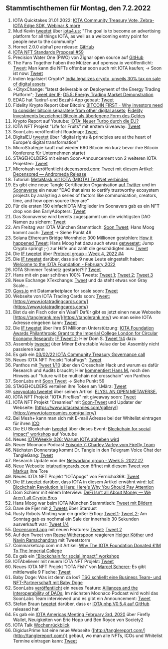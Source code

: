 ## Stammtischthemen für Montag, den 7.2.2022

1. IOTA Quicktakes 31.01.2022: [IOTA Community Treasury Vote, Zebra-IOTA Edge SDK, Webinar & more](https://www.youtube.com/watch?v=bUWLGLFduOU)
2. Mud Kevin [tweetet](https://twitter.com/MudKevin/status/1488264292788948994?s=20&t=kFTOaD69hCY5s09-yZ1phw) über [iota4.us](https://iota4.us/); "The goal is to become an advertising platform for all things IOTA, as well as a welcoming entry point for people new to the community"
3. Hornet 2.0.0 alpha1 pre release: [GitHub](https://github.com/gohornet/hornet/releases/tag/v2.0.0-alpha1)
4. [IOTA NFT Standards Proposal #59](https://github.com/iotaledger/tips/discussions/59)
5. Precision Water One (PWO) von Zignar open source auf [GitHub](https://github.com/zignartech/iotadd-pwo)
6. The Fans Together haben ihre Mützen auf opensea.io veröffentlicht: [Tweet](https://twitter.com/TheFansTogether/status/1488527996688510985?s=20&t=xVVDkUjqMjnrOGu8anNN5w); Man kann die NFTs offenbar soon auch mit IOTA kaufen; -> Soon ist now: [Tweet](https://twitter.com/TheFansTogether/status/1490388454944948224?s=20&t=RE4W0OlMi2admiBXxeawzQ)
7. Indien legalisiert Crypto? [India legalizes crypto, unveils 30% tax on sale of digital assets](https://www.binance.com/en/news/top/6894281?ref=AZTKZ9XS&utm_source=BinanceTwitter&utm_medium=GlobalSocial&utm_campaign=GlobalSocial)
8. +CityxChange: "latest deliverable on Deployment of the Energy Trading Platform"; [Tweet der IF](https://twitter.com/iota/status/1488433434909450241?t=T9sp-XWf26Pkcv5AK3tpxg&s=19); [D5.5: Energy Trading Market Demonstration](https://cityxchange.eu/knowledge-base/d5-5-energy-trading-market-demonstration/)
9. EDAG hat Taxiruf-und Bezahl-App gebaut: [Tweet](https://twitter.com/EDAGGroup/status/1488512947169243143?s=20&t=DPBWOR3SEvjcaLgbS_-m0Q)
10. Fidelity Krypto Report über Bitcoin: [BITCOIN FIRST - Why investors need to consider bitcoin separately from other digital assets](https://www.fidelitydigitalassets.com/bin-public/060_www_fidelity_com/documents/FDAS/bitcoin-first.pdf); [Fidelity Investments bezeichnet Bitcoin als überlegene Form des Geldes](https://www.crypto-news-flash.com/de/fidelity-digital-assets-veroeffentlicht-seinen-bitcoin-first-bericht-und-bezeichnet-btc-als-ueberlegene-form-des-geldes/?feed_id=8006&_unique_id=61f93901492d9)
11. Krypto Report auf Youtube: [IOTA: Neuer Turbo durch die EU?](https://www.youtube.com/watch?v=Yc1B7SEASyg)
12. IOTA NFT Projekt "Life for Fruits" mit erstem Giveaway: [Tweet](https://twitter.com/Life_of_Fruits1/status/1488544652693278722?s=20&t=xVVDkUjqMjnrOGu8anNN5w)
13. SoonLabs veröffentlicht Roadmap: [Tweet](https://twitter.com/soon_labs/status/1488542663691231232?s=20&t=xVVDkUjqMjnrOGu8anNN5w)
14. DigitalEU [tweetet](https://twitter.com/DigitalEU/status/1488505086674362370?s=20&t=tBFDnNpixdtVqHilJ8A9BA) über "digital rights & principles are at the heart of Europe's digital transformation"
15. MicroStrategie kauft mal wieder 660 Bitcoin ein kurz bevor ihre Bitcoin Konferenz für Unternehmen startet
16. STAGEHOLDERS mit einem Soon-Announcement von 2 weiteren IOTA Projekten: [Tweet](https://twitter.com/stageholders/status/1488481889371439106?s=20&t=tBFDnNpixdtVqHilJ8A9BA)
17. Microhash veröffentlicht [decensored.com](https://decensored.app/spaces): [Tweet](https://twitter.com/decensored_app/status/1488552617785663490?s=20&t=tBFDnNpixdtVqHilJ8A9BA) mit diesem Artikel: [Decensored — Andromeda Release](https://medium.com/@micro_hash/decensored-andromeda-release-ed733a2e79ea)
18. Tutorial: [MetaMask mit IOTA (MIOTA) TestNet verbinden](https://www.crypto-basics.de/blog/metamask-mit-iota-miota-testnet-verbinden)
19. Es gibt eine neue Tangle Certification Organisation [auf Twitter](https://twitter.com/TangleOrg) und im [Soonaverse](https://soonaverse.com/space/0x9c699a904953d663d4a63abf30fe7bd3fa954f68/overview) ein neuer "DAO that aims to certify trustworthy ecosystem projects by analyzing a series of factors like communication, creators, time, and how open source they are"
20. Für die ersten 150 einfachIOTA Mitglieder im Soonavers gab es ein NFT drop von den EarlyAdopters: [Tweet](https://twitter.com/einfachIOTA/status/1488627966695383046?s=20&t=RXQWeCo6vT55qy0S-IcLYQ)
21. Das Soonaverse wird bereits zugespammt um die wichtigsten DAO Namen zu sichern: [Tweet](https://twitter.com/Vrom14286662/status/1488626092554567680?s=20&t=V8hESbUzC0rtDC9PVVFkqg)
22. Am Freitag war IOTA München Stammtisch: [Soon Tweet](https://twitter.com/IotaMunchen/status/1488816371026874368?s=20&t=rAwpgBoZOZMsdCEzGufwhA); Hans Moog kommt auch: [Tweet](https://twitter.com/hus_qy/status/1489033870251110401?s=20&t=CvyyvR4x1hzoC2gnj_KbXA) -> Siehe Punkt 49
23. Solana Ethereum Bridge Wormhole: 300 Millionen gestohlen: [How it happened Tweet](https://twitter.com/kelvinfichter/status/1489041221947375616?s=20&t=CvyyvR4x1hzoC2gnj_KbXA); Hans Moog hat dazu auch etwas [getweetet](https://twitter.com/hus_qy/status/1488985033956339713?s=20&t=CvyyvR4x1hzoC2gnj_KbXA); Jump Crypto springt ;-) zur Hilfe und zahlt die geschädigten aus: [Tweet](https://twitter.com/JumpCryptoHQ/status/1489301013408497666?t=HNdlfsPseau6mJ0JQ4KD7Q&s=19)
24. Die [IF tweetet](https://twitter.com/iota/status/1488809969482874881?s=20&t=rAwpgBoZOZMsdCEzGufwhA) über [Protocol group - Week 4, 2022 #4](https://github.com/iotaledger/research-updates/discussions/4)
25. Die [IF tweetet](https://twitter.com/iota/status/1488876119851995138?s=20&t=rAwpgBoZOZMsdCEzGufwhA) darüber, dass sie 9 neue Leute eingestellt haben: [Welcome to the IOTA Foundation - February 2022](https://blog.iota.org/welcome-to-the-iota-foundation-february-2022/)
26. IOTA Shimmer Testnetz gestartet?!? [Tweet](https://twitter.com/unseriouscandle/status/1488880790469496832?s=20&t=rAwpgBoZOZMsdCEzGufwhA)
27. Hans mit ein paar schönen 100% Tweets: [Tweet 1](https://twitter.com/hus_qy/status/1488987651680178176?s=20&t=mSC3ChFqK_UCnk8EUfuj_g); [Tweet 2](https://twitter.com/hus_qy/status/1489030343072100354?s=20&t=mSC3ChFqK_UCnk8EUfuj_g); [Tweet 3](https://twitter.com/hus_qy/status/1489030177732673547?s=20&t=mSC3ChFqK_UCnk8EUfuj_g)
28. Neue Exchange XTexchange: [Tweet](https://twitter.com/XTexchange/status/1489083246088704002?s=20&t=CvyyvR4x1hzoC2gnj_KbXA) und da steht etwas von Gray Scale...
29. [Govs.io](https://govs.io/) mit Datamarketplace for scale soon: [Tweet](https://twitter.com/govs_io/status/1488927008298090496?s=20&t=CvyyvR4x1hzoC2gnj_KbXA)
30. Webseite von IOTA Trading Cards soon: [Tweet](https://twitter.com/FranklMarkus/status/1488989306249228294?s=20&t=mSC3ChFqK_UCnk8EUfuj_g); [https://www.iotatradingcards.com/](https://www.iotatradingcards.com/)
31. Bist du ein Fisch oder ein Waal? Dafür gibt es jetzt einen neue Webseite [https://tanglerank.me/](https://tanglerank.me/) wo man seine IOTA Adresse eingeben kann: [Tweet](https://twitter.com/GM__INV/status/1489173076550078464?s=20&t=CvyyvR4x1hzoC2gnj_KbXA)
32. Die [IF tweetet](https://twitter.com/iota/status/1489225028227014663?s=20&t=8eyF0guN5va3jZNzsvjfMg) über ihre $1 Millionen Unterstützung: [IOTA Foundation Awards Philanthropic Grant to the Imperial College London for Circular Economy Research](https://blog.iota.org/iota-awards-imperial-college-london-1-million-grant-circular-economy-research/); [IF Tweet 2](https://twitter.com/iota/status/1489268652847337479?s=20&t=8eyF0guN5va3jZNzsvjfMg); Hier Dom S. [Tweet 1/4](https://twitter.com/DomSchiener/status/1489229305238458450?s=20&t=8eyF0guN5va3jZNzsvjfMg) dazu
33. Assembly [tweetet](https://twitter.com/assembly_net/status/1489252454428336132?s=20&t=8eyF0guN5va3jZNzsvjfMg) über Miner Extractable Value der bei Assembly nicht passieren kann
34. Es gab ein [03/02/22 IOTA Community Treasury Governance call](https://www.youtube.com/watch?v=_lM0qA5rb_Y)
35. Neues IOTA NFT Projekt "IotaPugs": [Tweet](https://twitter.com/Fernicha369/status/1490349481442873355?s=20&t=RE4W0OlMi2admiBXxeawzQ)
36. Panthos mit [Tweet 1/10](https://twitter.com/PantosIO/status/1489292294285103111?s=20&t=8eyF0guN5va3jZNzsvjfMg) über den Crosschain Hack und warum es dafür Research und Audits braucht; Hier [kommentiert Hans M.](https://twitter.com/hus_qy/status/1489351939754283010?s=20&t=7DUGo6rpY0gmjP7pWAFUCA) noch den Hinweis auf "future will be multichain not crosschain" von Panthos
37. SoonLabs mit [Soon Tweet](https://twitter.com/soon_labs/status/1489297638541324288?s=20&t=8eyF0guN5va3jZNzsvjfMg) -> Siehe Punkt 59
38. STAGEHOLDERS verteilen ihre Token am 1.März: [Tweet](https://twitter.com/stageholders/status/1489516531377750017?s=20&t=idsys9s5dX6PwOk8a-F6Ew)
39. [sexypotato tweetet](https://twitter.com/sexypotato_P/status/1489327199127846912?s=20&t=idsys9s5dX6PwOk8a-F6Ew) über seinen Artikel: [ELYSI. AN OPEN METAVERSE.](https://medium.com/@sexypotato/elysi-an-open-metaverse-c223e4a1f48e)
40. IOTA NFT Projekt "IOTA.Fireflies" mit giveaway soon: [Tweet](https://twitter.com/IotaFireflies/status/1489370316329607169?s=20&t=7DUGo6rpY0gmjP7pWAFUCA)
41. IOTA NFT Projekt "Creamies" mit [Soon-Tweet](https://twitter.com/iotacreamies/status/1489525964149252096?s=20&t=ZWTSTMoKKIg2y5Iau7mThw) und Updater der Webseite: [https://www.iotacreamies.com/gallery/](https://www.iotacreamies.com/gallery/)
42. Bei Mesh+ kann man sich mit E-mail Adresse bei der Whitelist eintragen für ihren [ICO](https://meshplus.io/#ICO)
43. Die EU Blockchain [tweetet](https://twitter.com/EUBlockchain/status/1489660029313732618?s=20&t=HMWB072yJOKzAo2dQfr66Q) über dieses Event: [Blockchain for social impact" workshop](https://www.youtube.com/watch?v=vLusljH6IX4) auf Youtube
44. Neues [IOTAWeekly 026: Warum IOTA abheben wird](https://www.youtube.com/watch?v=OLS32ANcB9E&feature=youtu.be)
45. Neuer Moonaco Podcast [Episode 7: Charley Varley vom Firefly Team](https://open.spotify.com/episode/08xuXSAbUGOUjIohhyTT6P?si=FKA8PxHsSYmPQYSI1yZu0g&utm_source=whatsapp&nd=1)
46. Nächsten Donnerstag kommt Dr. Tangle in den Telegram Voice Chat der TangleGang: [Tweet](https://twitter.com/GangTangleTalk/status/1489854379725312002?t=FMm9Ddwb3x80UpCAAOspVA&s=19)
47. Research Update von der [Networking group - Week 5, 2022 #7](https://github.com/iotaledger/research-updates/discussions/7)
48. Neue Webseite [iotatradingcards.com](https://www.iotatradingcards.com/) öffnet mit diesem [Tweet von Markus](https://twitter.com/FranklMarkus/status/1489605486139826183) ihre Tore
49. Neues IOTA NFT Projekt "IOTApugs" von Fernicha369: [Tweet](https://twitter.com/Fernicha369/status/1490349481442873355?s=20&t=RE4W0OlMi2admiBXxeawzQ)
50. Die [IF tweetet](https://twitter.com/iota/status/1489593582252085251?t=8cSWKaK5LGPur530BPKVvA&s=19) darüber, dass IOTA in diesem Artikel erwähnt wird: [IoT Blockchain Revolution Is Here: Here's Why You Should Pay Attention](https://www.iotforall.com/iot-blockchain-revolution-is-here-heres-why-you-should-pay-attention)
51. Dom Schienr mit einem Interview: [DeFi Isn’t all About Money — We Aren’t all Crypto Bros](https://beincrypto.com/defi-isnt-all-about-money-we-arent-all-crypto-bros/)
52. Hans Moog war beim IOTA München Stammtisch: [Tweet mit Bildern](https://twitter.com/IotaMunchen/status/1489741776449638405?s=20&t=HMWB072yJOKzAo2dQfr66Q)
53. Dave de Fijer mit [2 Tweets](https://twitter.com/fijter/status/1489725415115608068?s=20&t=HMWB072yJOKzAo2dQfr66Q) über Stardust
54. Rusty Robots Minting war ein großer Erflog: [Tweet1](https://twitter.com/RustyRobotCC/status/1489679182443560960?s=20&t=HMWB072yJOKzAo2dQfr66Q); [Tweet 2](https://twitter.com/RustyRobotCC/status/1489878595849887747?s=20&t=BWZzr7-3_HWzEI_GVVZBTQ); Am Sonntag gab es nochmal ein Sale der innerhalb 30 Sekunden ausverkauft war: [Tweet 1/4](https://twitter.com/RustyRobotCC/status/1490401148263616512?s=20&t=RE4W0OlMi2admiBXxeawzQ)
55. [Decensored.app](https://decensored.app/) mit neuen Features: [Tweet](https://twitter.com/decensored_app/status/1489704215878545416?s=20&t=HMWB072yJOKzAo2dQfr66Q); [Tweet 2](https://twitter.com/decensored_app/status/1489991552520929284?s=20&t=HMWB072yJOKzAo2dQfr66Q)
56. Auf den Tweet von [Reese Witherspoon](https://twitter.com/ReeseW/status/1489649508535394306?s=20&t=HMWB072yJOKzAo2dQfr66Q) reagieren [Holger Köther](https://twitter.com/HolgerKoether/status/1489866808291176448?s=20&t=HMWB072yJOKzAo2dQfr66Q) und [Navin Ramachandran](https://twitter.com/navinram999/status/1489749878175670272?s=20&t=HMWB072yJOKzAo2dQfr66Q) mit Tweetstorm
57. Coinmarketcap.com mit Artikel: [Why The IOTA Foundation Donated £1M To The Imperial College](https://coinmarketcap.com/headlines/news/why-the-iota-foundation-donated-1m-to-the-imperial-college/)
58. Es gab ein ["Blockchain for social impact" workshop](https://www.youtube.com/watch?v=vLusljH6IX4)
59. IOTAbeliever mit neuem IOTA NFT Projekt: [Tweet](https://twitter.com/IOTABeeliever/status/1415958853641023492?s=20&t=HMWB072yJOKzAo2dQfr66Q)
60. Neues IOTA NFT Projekt "IOTA Fish" von [Marcel Scherer](https://twitter.com/don_marcello); Es gibt mittlerweile 9 Fische: [Tweet](https://twitter.com/don_marcello/status/1490359629259358210?s=20&t=RE4W0OlMi2admiBXxeawzQ)
61. Baby Doge: Was ist denn da los? [TSG schließt eine Business Team- und NFT-Partnerschaft mit Baby Doge](https://www.tsg-hoffenheim.de/aktuelles/news/2022/02/tsg-schliesst-eine-business-team-und-nft-partnerschaft-mit-baby-doge/)
62. SoonLabs [veröffentlicht](https://twitter.com/soon_labs/status/1490072965215494146?s=20&t=v6jPXuG4wenXzArQLUL2Xw) ein neues Feature: [Alliances and the Interoperability of DAOs](https://soonlabs.medium.com/alliances-and-the-interoperability-of-daos-73c7c010b037); Im nächsten Moonaco Podcast wird wohl das SoonLabs Team interviewed und es gibt ein Announcement: [Tweet](https://twitter.com/MoonacoPodcast/status/1490437316296458249?s=20&t=RE4W0OlMi2admiBXxeawzQ)
63. Stefan Braun [tweetet](https://twitter.com/IOTAphp/status/1490248896219693058?s=20&t=5fgty_1BO3YOtIm0bmYM_w) darüber, dass er [IOTA.php V0.5.4 auf GitHub](https://github.com/iota-community/iota.php) released hat
64. Es gab ein [IOTA Americas Meeting February 3rd, 2020](https://www.youtube.com/watch?v=uapZsffe0WA) über Firefly Wallet, Neuigkeiten von Eric Hopp und Ben Royce von Society2
65. IOTA Talk [Wochenrückblick](https://www.iota-talk.com/index.php?article/156-wochenr%C3%BCckblick-vom-30-januar-bis-5-februar-2022/)
66. DigidusPrime hat eine neue Webseite ([http://tanglereport.com/](http://tanglereport.com/)) gebaut, wo man alle NFTs, ICOs und Whitelist Termine eintragen kann: [Tweet](https://twitter.com/DigidusPrime/status/1490466669247938562?s=20&t=RE4W0OlMi2admiBXxeawzQ)
